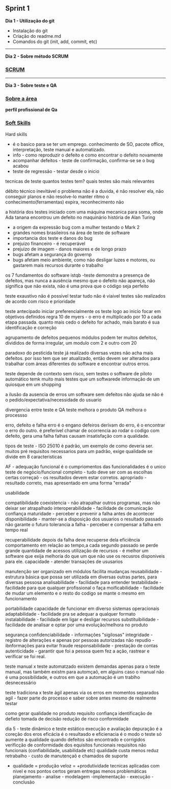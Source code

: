 ## **Sprint 1**                                                                        
**Dia 1 - Utilização do git**
- Instalação do git
- Criação do readme.md
- Comandos do git (init, add, commit, etc)

_____________________________________________________________________________________________________________________________________________________________________

**Dia 2 - Sobre método SCRUM**
### [SCRUM](https://github.com/LaurenMonici/GitSprints/issues/1)


_____________________________________________________________________________________________________________________________________________________________________

**Dia 3 - Sobre teste e QA**
### [Sobre a área](https://github.com/LaurenMonici/GitSprints/issues/2)
 
 **perfil profissional de Qa**
 ### [Soft Skills]()


Hard skills
 - é o basico para se ter um emprego. conhecimento de SO, pacote office, interpretação, teste manual e automatizado.
 - info - como reproduzir o defeito e como encontrar o defeito novamente
 - acompanhar defeitos - teste de confirmação, confirma-se se o bug acabou
 - teste de regressão - testar desde o inicio

tecnicas de teste
quantos testes tem?
quais testes são mais relevantes

débito técnico
inevitável
o problema não é a duvida, é não resolver ela, não conseguir planos e não resolve-lo
manter ritmo     o conhecimento(ferramentas) expira, reconhecimento não

a história dos testes
 iniciado com uma máquina mecanica para soma, onde Ada tanana encontrou um defeito no maquinário
 história de Alan Turing
 - a origem da expressão bug com a mulher testando o Mark 2
 - grandes nomes brasileiros na área de teste de software
 - importancia dos teste e danos do bug
 - prejuizo financeiro - é recuperável
 - prejuizo de imagem - danos maiores e de longo prazo
 - bugs afetam a segurança do governp
 - bugs afetam meio ambiente, como não desligar luzes e motores, ou gastarem mais recursos durante o trabalho

os 7 fundamentos do software istqb 
-teste demonstra a presença de defeitos, mas nunca a ausência
mesmo que o defeito não apareça, não significa que não exista, não é uma prova que o código seja perfeito

teste exaustivo não é possivel
testar tudo não é viaivel
testes são realizados de acordo com risco e prioridade

teste antecipado
iniciar preferencialmente os teste logo ao inicio
focar em objetivos definidos
regra 10 de myers - o erro é multiplicado por 10 a cada etapa passada. quanto mais cedo o defeito for achado, mais barato é sua identificação e correção

agrupamento de defeitos
pequenos módulos podem ter muitos defeitos, divididos de forma irregular, um modulo com 2 e outro com 20


paradoxo do pesticida
teste já realizado diversas vezes não acha mais defeitos. por isso tem que ser atualizado, então devem ser alterados para trabalhar com áreas diferentes do software e encontrar outros erros.

teste depende de contexto
sem risco, sem testes
o software de piloto automático temk muito mais testes que um softwarede informação de um quiosque em um shopping


a ilusão da ausencia de erros
um software sem defeitos não ajuda se não é o pedido/expectativa/necessidade do usuario

divergencia entre teste e QA
teste melhora o produto
QA melhora o processso

erro, defeito e falha
erro é o engano
defeiros derivam do erro, é o encontrar o erro do outro. é preferivel chamar de ocorrencia
ao rodar o codigo com defeito, gera uma falha
falhas causam insatisfação com a qualidade.

tipos de teste - ISO 25010
è padrão, um exemplo de como deveria ser.
muitos pré requisitos necessarios para um padrão, exige qualidade
se divide em 8 caracteristicas

AF - adequação funcional
é o cumpriomentos das funcionalidades
é o unico teste de negócio/funcional
completo - tudo deve ser com as escolhas certas
correçaõ -  os resultados devem estar corretos.
apropriado - resultado correto, mas apresentado em uma forma "errada"

usabilidade


compatibilidade
coexistencia - não atrapalhar outros programas, mas não deixar ser atrapalhado
interoperabilidade - facilidade de comunicação
confiança
maturidade - perceber e prevenir a falha antes de acontecer
disponibilidade - manter-se a disposição dos usuarios
o resultado passado não garante o futuro
tolerancia a falha - perceber e compensar a falha em tempo real

recuperabilidade
depois da falha deve recuperse dela
eficiência
comportamento em relação ao tempo,a cada segundo passado se perde grande quantidade de acessos
utilização de recursos - é melhor um software que exija melhoria do que um que não use os recusros disponiveis para ele.
capacidade - atender transações de ususarios

manutenção
ser organizado em módulos facilita mudanças
reusabilidade - estrutura básica que possa ser utilizada em diversas outras partes, para diversas pessosa
analisabilidade - facilidade para entender
testabilidade - facilidade para que qualquer profissional o faça
moificabilidade - facilidade de mudar um elemento e o resto do codigo se mante o mesmo em funcionamento

portabilidade
capacidade de funcionar em diverso sistemas operacionais
adaptabilidade - facilidade pra se adequar a qualquer formato
instalabilidade - facilidade em ligar e desligar recursos
substituibilidade - facilidade de analisar e optar por uma evolução/melhora no produto

segurança
confidenciabilidade - informações "sigilosas"
integridade - registro de alterações e apenas por pessoas autorizadas
não repudio - ibnformações para evitar fraude
responsabilidade - prestação de contas
autenticidade - garantir que foi a pessoa quem fez a ação, rastrear e verificar se foi real.

teste manual x teste automatzado
existem demandas apenas para o teste manual, mas também existm para automçaõ, em alguins caso o manual não é uma possibilidade, e outros em que a automação é um trablho desnecessário

teste tradiciona x teste ágil
apenas via os erros em momentos separados
agil - fazer parte do processo e saber sobre antes mesmo de realmente testar

como gerar qualidade no produto
requisito
confiança
identificação de defieto
tomada de decisão
redução de risco
conformidade

dia 5 - 
teste dinâmico e teste estático
execução e avaliação
depuração é a coreção dos eros
eficácia é o resultasdo e eficienacia é o modo
o teste só aumente a qualidade
quando defeitos são encontrado e corrigidos
verificção de conformidade dos equisitos funcionais
requisitos não funcionais (confiabilidade, usabilidade etc)
qualidade custa menos
reduz retrabalho - custo de manutençaõ e chamados de suporte
+ qualidade = produção veloz = +produtividade
tecnicas aplicadas com nivel e nos pontos certos geram entregas menos problemáticas
planejamento - analise - modelagem -implementação - execução - conclusão
